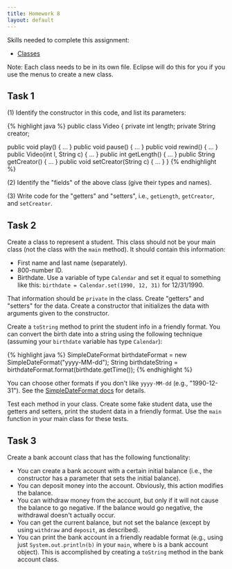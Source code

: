 ```yaml
---
title: Homework 8
layout: default
---
```


Skills needed to complete this assignment:

- [Classes](/lecture/classes.html)

Note: Each class needs to be in its own file. Eclipse will do this for you if you use the menus to create a new class.

## Task 1

(1) Identify the constructor in this code, and list its parameters:

{% highlight java %}
public class Video
{
  private int length;
  private String creator;

  public void play() { ... }
  public void pause() { ... }
  public void rewind() { ... }
  public Video(int l, String c) { ... }
  public int getLength() { ... }
  public String getCreator() { ... }
  public void setCreator(String c) { ... }
}
{% endhighlight %}

(2) Identify the "fields" of the above class (give their types and names).

(3) Write code for the "getters" and "setters", i.e., `getLength`, `getCreator`, and `setCreator`.

## Task 2

Create a class to represent a student. This class should not be your main class (not the class with the `main` method). It should contain this information:

- First name and last name (separately).
- 800-number ID.
- Birthdate. Use a variable of type `Calendar` and set it equal to something like this: `birthdate = Calendar.set(1990, 12, 31)` for 12/31/1990.

That information should be `private` in the class. Create "getters" and "setters" for the data. Create a constructor that initializes the data with arguments given to the constructor.

Create a `toString` method to print the student info in a friendly format. You can convert the birth date into a string using the following technique (assuming your `birthdate` variable has type `Calendar`):

{% highlight java %}
SimpleDateFormat birthdateFormat = new SimpleDateFormat("yyyy-MM-dd");
String birthdateString = birthdateFormat.format(birthdate.getTime());
{% endhighlight %}

You can choose other formats if you don't like `yyyy-MM-dd` (e.g., "1990-12-31"). See the [SimpleDateFormat docs](http://docs.oracle.com/javase/7/docs/api/java/text/SimpleDateFormat.html) for details.

Test each method in your class. Create some fake student data, use the getters and setters, print the student data in a friendly format. Use the `main` function in your main class for these tests.

## Task 3

Create a bank account class that has the following functionality:

- You can create a bank account with a certain initial balance (i.e., the constructor has a parameter that sets the initial balance).
- You can deposit money into the account. Obviously, this action modifies the balance.
- You can withdraw money from the account, but only if it will not cause the balance to go negative. If the balance would go negative, the withdrawal doesn't actually occur.
- You can get the current balance, but not set the balance (except by using `withdraw` and `deposit`, as described).
- You can print the bank account in a friendly readable format (e.g., using just `System.out.println(b)` in your `main`, where `b` is a bank account object). This is accomplished by creating a `toString` method in the bank account class.
